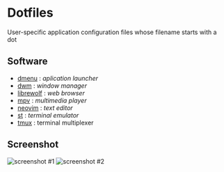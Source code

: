Dotfiles
===
User-specific application configuration files whose filename starts with a dot

## Software
- [dmenu](https://github.com/nugrhrizki/dmenu) : _aplication launcher_
- [dwm](https://github.com/nugrhrizki/dwm) : _window manager_
- [librewolf](https://librewolf-community.gitlab.io/) : _web browser_
- [mpv](https://mpv.io/) : _multimedia player_
- [neovim](https://github.com/nugrhrizki/dotfiles/tree/main/.config/nvim) : _text editor_
- [st](https://github.com/nugrhrizki/st) : _terminal emulator_
- [tmux](https://github.com/nugrhrizki/dotfiles/tree/main/.config/tmux) : terminal multiplexer

## Screenshot
![screenshot #1](./misc/screenshot__001.png)
![screenshot #2](./misc/screenshot__002.png)
